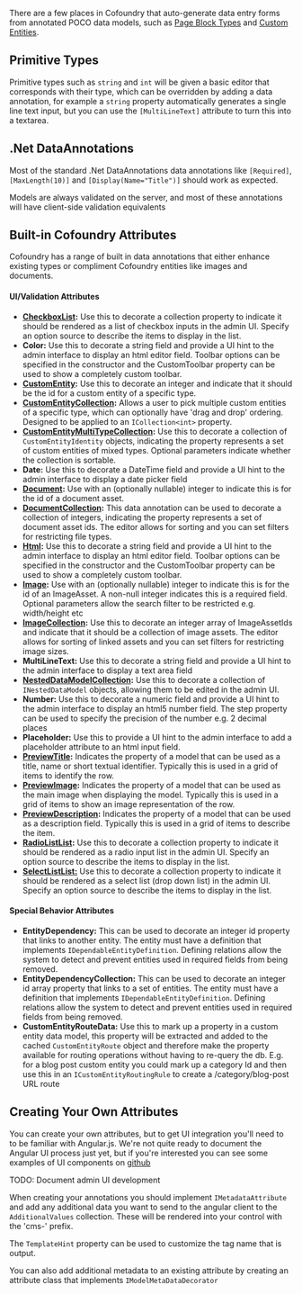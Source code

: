 ﻿There are a few places in Cofoundry that auto-generate data entry forms from annotated POCO data models, such as [Page Block Types](/content-management/page-block-types) and [Custom Entities](/content-management/custom-entities).  

## Primitive Types

Primitive types such as `string` and `int` will be given a basic editor that corresponds with their type, which can be overridden by adding a data annotation, for example a `string` property automatically generates a single line text input, but you can use the `[MultiLineText]` attribute to turn this into a textarea.

## .Net DataAnnotations

Most of the standard .Net DataAnnotations data annotations like `[Required]`, `[MaxLength(10)]` and `[Display(Name="Title")]` should work as expected. 

Models are always validated on the server, and most of these annotations will have client-side validation equivalents 

## Built-in Cofoundry Attributes

Cofoundry has a range of built in data annotations that either enhance existing types or compliment Cofoundry entities like images and documents. 

#### UI/Validation Attributes

- **[CheckboxList](data-model-annotations/selection-lists#checkboxlist):** Use this to decorate a collection property to indicate it should be rendered as a list of checkbox inputs in the admin UI. Specify an option source to describe the items to display in the list.
- **Color:** Use this to decorate a string field and provide a UI hint to the admin interface to display an html editor field. Toolbar options can be specified in the constructor and the CustomToolbar property can be used to show a completely custom toolbar.
- **[CustomEntity](data-model-annotations/Custom-Entities):** Use this to decorate an integer and indicate that it should be the id for a custom entity of a specific type.
- **[CustomEntityCollection](data-model-annotations/Custom-Entities#customentitycollection):** Allows a user to pick multiple custom entities of a specific type, which can optionally have 'drag and drop' ordering. Designed to be applied to an `ICollection<int>` property.
- **[CustomEntityMultiTypeCollection](data-model-annotations/Custom-Entities#customentitymultitypecollection):** Use this to decorate a collection of `CustomEntityIdentity` objects, indicating the property represents a set of custom entities of mixed types. Optional parameters indicate whether the collection is sortable.
- **Date:** Use this to decorate a DateTime field and provide a UI hint to the admin interface to display a date picker field
- **[Document](/content-management/data-model-annotations/Documents):** Use with an (optionally nullable) integer to indicate this is for the id of a document asset.
- **[DocumentCollection](/content-management/data-model-annotations/Documents#documentcollection):** This data annotation can be used to decorate a collection of integers, indicating the property represents a set of document asset ids. The editor allows for sorting and you can set filters for restricting file types.
- **[Html](/content-management/data-model-annotations/Html):** Use this to decorate a string field and provide a UI hint to the admin interface to display an html editor field. Toolbar options can be specified in the constructor and the CustomToolbar property can be used to show a completely custom toolbar.
- **[Image](/content-management/data-model-annotations/Images):** Use with an (optionally nullable) integer to indicate this is for the id of an ImageAsset. A non-null integer indicates this is a required field. Optional parameters allow the search filter to be restricted e.g. width/height etc
- **[ImageCollection](/content-management/data-model-annotations/Images#imagecollection):** Use this to decorate an integer array of ImageAssetIds and indicate that it should be a collection of image assets. The editor allows for sorting of linked assets and you can set filters for restricting image sizes.
- **MultiLineText:** Use this to decorate a string field and provide a UI hint to the admin interface to display a text area field
- **[NestedDataModelCollection](data-model-annotations/nested-data-models):** Use this to decorate a collection of `INestedDataModel` objects, allowing them to be edited in the admin UI.
- **Number:** Use this to decorate a numeric field and provide a UI hint to the admin interface to display an html5 number field. The step property can be used to specify the precision of the number e.g. 2 decimal places
- **Placeholder:** Use this to provide a UI hint to the admin interface to add a placeholder attribute to an html input field.
- **[PreviewTitle](data-model-annotations/display-preview):** Indicates the property of a model that can be used as a title, name or short textual identifier. Typically this is used in a grid of items to identify the row.
- **[PreviewImage](data-model-annotations/display-preview):** Indicates the property of a model that can be used as the main image when displaying the model. Typically this is used in a grid of items to show an image representation of the row.
- **[PreviewDescription](data-model-annotations/display-preview):** Indicates the property of a model that can be used as a description field. Typically this is used in a grid of items to describe the item.
- **[RadioListList](data-model-annotations/selection-lists#radiolist):** Use this to decorate a collection property to indicate it should be rendered as a radio input list in the admin UI. Specify an option source to describe the items to display in the list.
- **[SelectListList:](data-model-annotations/selection-lists#selectlist)** Use this to decorate a collection property to indicate it should be rendered as a select list (drop down list) in the admin UI. Specify an option source to describe the items to display in the list.

#### Special Behavior Attributes

- **EntityDependency:** This can be used to decorate an integer id property that links to another entity. The entity must have a definition that implements `IDependableEntityDefinition`. Defining relations allow the system to detect and prevent entities used in required fields from being removed.
- **EntityDependencyCollection:** This can be used to decorate an integer id array property that links to a set of entities. The entity must have a definition that implements `IDependableEntityDefinition`. Defining relations allow the system to detect and prevent entities used in required fields from being removed.
- **CustomEntityRouteData:** Use this to mark up a property in a custom entity data model, this property will be extracted and added to the cached `CustomEntityRoute` object and therefore make the property available for routing operations without having to re-query the db. E.g. for a blog post custom entity you could mark up a category Id and then use this in an `ICustomEntityRoutingRule` to create a /category/blog-post URL route

## Creating Your Own Attributes

You can create your own attributes, but to get UI integration you'll need to to be familiar with Angular.js. We're not quite ready to document the Angular UI process just yet, but if you're interested you can see some examples of UI components on [github](https://github.com/cofoundry-cms/cofoundry/tree/master/src/Cofoundry.Web.Admin/Admin/Modules/Shared/Js/UIComponents)

TODO: Document admin UI development

When creating your annotations you should implement `IMetadataAttribute` and add any additional data you want to send to the angular client to the `AdditionalValues` collection. These will be rendered into your control with the 'cms-' prefix. 

The `TemplateHint` property can be used to customize the tag name that is output.

You can also add additional metadata to an existing attribute by creating an attribute class that implements `IModelMetaDataDecorator` 
